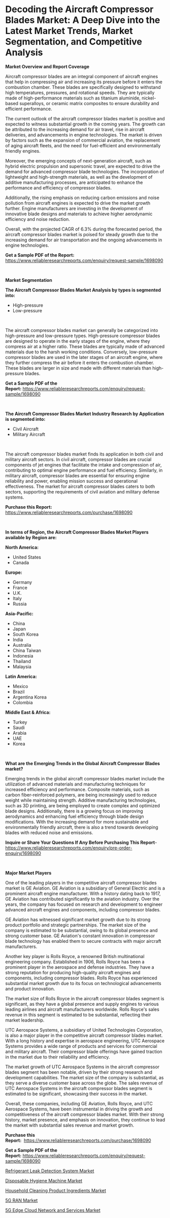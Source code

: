 <p><h1>Decoding the Aircraft Compressor Blades Market: A Deep Dive into the Latest Market Trends, Market Segmentation, and Competitive Analysis</h1></p><p><strong>Market Overview and Report Coverage</strong></p>
<p><p>Aircraft compressor blades are an integral component of aircraft engines that help in compressing air and increasing its pressure before it enters the combustion chamber. These blades are specifically designed to withstand high temperatures, pressures, and rotational speeds. They are typically made of high-performance materials such as titanium aluminide, nickel-based superalloys, or ceramic matrix composites to ensure durability and efficient performance.</p><p>The current outlook of the aircraft compressor blades market is positive and expected to witness substantial growth in the coming years. The growth can be attributed to the increasing demand for air travel, rise in aircraft deliveries, and advancements in engine technologies. The market is driven by factors such as the expansion of commercial aviation, the replacement of aging aircraft fleets, and the need for fuel-efficient and environmentally friendly engines.</p><p>Moreover, the emerging concepts of next-generation aircraft, such as hybrid electric propulsion and supersonic travel, are expected to drive the demand for advanced compressor blade technologies. The incorporation of lightweight and high-strength materials, as well as the development of additive manufacturing processes, are anticipated to enhance the performance and efficiency of compressor blades.</p><p>Additionally, the rising emphasis on reducing carbon emissions and noise pollution from aircraft engines is expected to drive the market growth further. Engine manufacturers are investing in the development of innovative blade designs and materials to achieve higher aerodynamic efficiency and noise reduction.</p><p>Overall, with the projected CAGR of 6.3% during the forecasted period, the aircraft compressor blades market is poised for steady growth due to the increasing demand for air transportation and the ongoing advancements in engine technologies.</p></p>
<p><strong>Get a Sample PDF of the Report:</strong> <a href="https://www.reliableresearchreports.com/enquiry/request-sample/1698090">https://www.reliableresearchreports.com/enquiry/request-sample/1698090</a></p>
<p>&nbsp;</p>
<p><strong>Market Segmentation</strong></p>
<p><strong>The Aircraft Compressor Blades Market Analysis by types is segmented into:</strong></p>
<p><ul><li>High-pressure</li><li>Low-pressure</li></ul></p>
<p>&nbsp;</p>
<p><p>The aircraft compressor blades market can generally be categorized into high-pressure and low-pressure types. High-pressure compressor blades are designed to operate in the early stages of the engine, where they compress air at a higher ratio. These blades are typically made of advanced materials due to the harsh working conditions. Conversely, low-pressure compressor blades are used in the later stages of an aircraft engine, where they further compress the air before it enters the combustion chamber. These blades are larger in size and made with different materials than high-pressure blades.</p></p>
<p><strong>Get a Sample PDF of the Report:</strong>&nbsp;<a href="https://www.reliableresearchreports.com/enquiry/request-sample/1698090">https://www.reliableresearchreports.com/enquiry/request-sample/1698090</a></p>
<p>&nbsp;</p>
<p><strong>The Aircraft Compressor Blades Market Industry Research by Application is segmented into:</strong></p>
<p><ul><li>Civil Aircraft</li><li>Military Aircraft</li></ul></p>
<p>&nbsp;</p>
<p><p>The aircraft compressor blades market finds its application in both civil and military aircraft sectors. In civil aircraft, compressor blades are crucial components of jet engines that facilitate the intake and compression of air, contributing to optimal engine performance and fuel efficiency. Similarly, in military aircraft, compressor blades are essential for ensuring engine reliability and power, enabling mission success and operational effectiveness. The market for aircraft compressor blades caters to both sectors, supporting the requirements of civil aviation and military defense systems.</p></p>
<p><strong>Purchase this Report:</strong>&nbsp; <a href="https://www.reliableresearchreports.com/purchase/1698090">https://www.reliableresearchreports.com/purchase/1698090</a></p>
<p>&nbsp;</p>
<p><strong>In terms of Region, the Aircraft Compressor Blades Market Players available by Region are:</strong></p>
<p>
    <p> <strong> North America: </strong>
        <ul>
            <li>United States</li>
            <li>Canada</li>
        </ul>
        </p> 
    <p> <strong> Europe: </strong>
        <ul>
            <li>Germany</li>
            <li>France</li>
            <li>U.K.</li>
            <li>Italy</li>
            <li>Russia</li>
        </ul>
        </p> 
    <p> <strong> Asia-Pacific: </strong>
        <ul>
            <li>China</li>
            <li>Japan</li>
            <li>South Korea</li>
            <li>India</li>
            <li>Australia</li>
            <li>China Taiwan</li>
            <li>Indonesia</li>
            <li>Thailand</li>
            <li>Malaysia</li>
        </ul>
        </p> 
    <p> <strong> Latin America: </strong>
        <ul>
            <li>Mexico</li>
            <li>Brazil</li>
            <li>Argentina Korea</li>
            <li>Colombia</li>
        </ul>
        </p> 
    <p> <strong> Middle East & Africa: </strong>
        <ul>
            <li>Turkey</li>
            <li>Saudi</li>
            <li>Arabia</li>
            <li>UAE</li>
            <li>Korea</li>
        </ul>
    </p>
    </p>
<p>&nbsp;</p>
<p><strong>What are the Emerging Trends in the Global Aircraft Compressor Blades market?</strong></p>
<p><p>Emerging trends in the global aircraft compressor blades market include the utilization of advanced materials and manufacturing techniques for increased efficiency and performance. Composite materials, such as carbon fiber-reinforced polymers, are being increasingly used to reduce weight while maintaining strength. Additive manufacturing technologies, such as 3D printing, are being employed to create complex and optimized blade designs. Additionally, there is a growing focus on improving aerodynamics and enhancing fuel efficiency through blade design modifications. With the increasing demand for more sustainable and environmentally friendly aircraft, there is also a trend towards developing blades with reduced noise and emissions.</p></p>
<p><strong>Inquire or Share Your Questions If Any Before Purchasing This Report</strong>- <a href="https://www.reliableresearchreports.com/enquiry/pre-order-enquiry/1698090">https://www.reliableresearchreports.com/enquiry/pre-order-enquiry/1698090</a></p>
<p>&nbsp;</p>
<p><strong>Major Market Players</strong></p>
<p><p>One of the leading players in the competitive aircraft compressor blades market is GE Aviation. GE Aviation is a subsidiary of General Electric and is a prominent aircraft engine manufacturer. With a history dating back to 1917, GE Aviation has contributed significantly to the aviation industry. Over the years, the company has focused on research and development to engineer advanced aircraft engines and components, including compressor blades.</p><p>GE Aviation has witnessed significant market growth due to its strong product portfolio and strategic partnerships. The market size of the company is estimated to be substantial, owing to its global presence and strong customer base. GE Aviation's constant innovation in compressor blade technology has enabled them to secure contracts with major aircraft manufacturers.</p><p>Another key player is Rolls Royce, a renowned British multinational engineering company. Established in 1906, Rolls Royce has been a prominent player in the aerospace and defense industries. They have a strong reputation for producing high-quality aircraft engines and components, including compressor blades. Rolls Royce has experienced substantial market growth due to its focus on technological advancements and product innovation.</p><p>The market size of Rolls Royce in the aircraft compressor blades segment is significant, as they have a global presence and supply engines to various leading airlines and aircraft manufacturers worldwide. Rolls Royce's sales revenue in this segment is estimated to be substantial, reflecting their market leadership.</p><p>UTC Aerospace Systems, a subsidiary of United Technologies Corporation, is also a major player in the competitive aircraft compressor blades market. With a long history and expertise in aerospace engineering, UTC Aerospace Systems provides a wide range of products and services for commercial and military aircraft. Their compressor blade offerings have gained traction in the market due to their reliability and efficiency.</p><p>The market growth of UTC Aerospace Systems in the aircraft compressor blades segment has been notable, driven by their strong research and development capabilities. The market size of the company is substantial, as they serve a diverse customer base across the globe. The sales revenue of UTC Aerospace Systems in the aircraft compressor blades segment is estimated to be significant, showcasing their success in the market.</p><p>Overall, these companies, including GE Aviation, Rolls Royce, and UTC Aerospace Systems, have been instrumental in driving the growth and competitiveness of the aircraft compressor blades market. With their strong history, market presence, and emphasis on innovation, they continue to lead the market with substantial sales revenue and market growth.</p></p>
<p><strong>Purchase this Report:</strong>&nbsp;&nbsp;<a href="https://www.reliableresearchreports.com/purchase/1698090">https://www.reliableresearchreports.com/purchase/1698090</a></p>
<p></p>
<p><strong>Get a Sample PDF of the Report:</strong>&nbsp;<a href="https://www.reliableresearchreports.com/enquiry/request-sample/1698090">https://www.reliableresearchreports.com/enquiry/request-sample/1698090</a></p>
<p><p><a href="https://www.linkedin.com/pulse/decoding-refrigerant-leak-detection-system-market-deep-dive-latest/">Refrigerant Leak Detection System Market</a></p><p><a href="https://www.linkedin.com/pulse/disposable-hygiene-machine-market-insights-players-forecast/">Disposable Hygiene Machine Market</a></p><p><a href="https://www.linkedin.com/pulse/household-cleaning-product-ingredients-market-size-share/">Household Cleaning Product Ingredients Market</a></p><p><a href="https://medium.com/@hotspotelectronicsstore/5g-ran-market-report-reveals-the-latest-trends-and-growth-opportunities-of-this-market-c605486466f3">5G RAN Market</a></p><p><a href="https://medium.com/@the.strong.zer0/5g-edge-cloud-network-and-services-market-report-reveals-the-latest-trends-and-growth-opportunities-f234c6aa0320">5G Edge Cloud Network and Services Market</a></p></p>